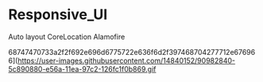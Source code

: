 # Responsive_UI

Auto layout
CoreLocation
Alamofire

68747470733a2f2f692e696d6775722e636f6d2f397468704277712e676966](https://user-images.githubusercontent.com/14840152/90982840-5c890880-e56a-11ea-97c2-126fc1f0b869.gif
